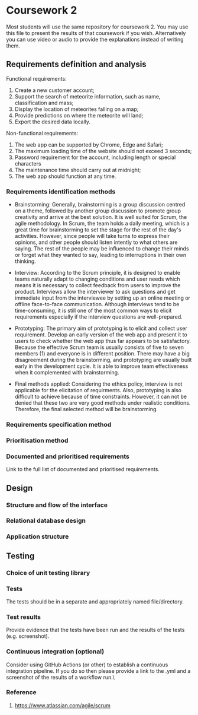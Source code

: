# Coursework 2

 Most students will use the same repository for coursework 2. You may use this file to present the results of that
 coursework if you wish. Alternatively you can use video or audio to provide the explanations instead of writing them.

 ## Requirements definition and analysis
 Functional requirements: 
 1. Create a new customer account;
 2. Support the search of meteorite information, such as name, classification and mass;
 3. Display the location of meteorites falling on a map;
 4. Provide predictions on where the meteorite will land;
 5. Export the desired data locally.

 Non-functional requirements:
 1. The web app can be supported by Chrome, Edge and Safari;
 2. The maximum loading time of the website should not exceed 3 seconds;
 3. Password requirement for the account, including length or special characters
 4. The maintenance time should carry out at midnight;
 5. The web app should function at any time.

 ### Requirements identification methods
 - Brainstorming: Generally, brainstorming is a group discussion centred on a theme, followed by another group discussion 
   to promote group creativity and arrive at the best solution. It is well suited for Scrum, the agile methodology. In Scrum, 
   the team holds a daily meeting, which is a great time for brainstorming to set the stage for the rest of the day's activities.
   However, since people will take turns to express their opinions, and other people should listen intently to what others 
   are saying. The rest of the people may be influenced to change their minds or forget what they wanted to say, leading
   to interruptions in their own thinking.


 - Interview: According to the Scrum principle, it is designed to enable teams naturally adapt to changing conditions and
   user needs which means it is necessary to collect feedback from users to improve the product. Interviews allow the interviewer
   to ask questions and get immediate input from the interviewee by setting up an online meeting or offline face-to-face
   communication. Although interviews tend to be time-consuming, it is still one of the most common ways to elicit requirements
   especially if the interview questions are well-prepared.
   

 - Prototyping: The primary aim of prototyping is to elicit and collect user requirement. Develop an early version of the 
   web app and present it to users to check whether the web app thus far appears to be satisfactory. Because the effective
   Scrum team is usually consists of five to seven members (1) and everyone is in different position. There may have a big
   disagreement during the brainstorming, and prototyping are usually built early in the development cycle. It is able to 
   improve team effectiveness when it complemented with brainstorming.
   

  - Final methods applied: Considering the ethics policy, interview is not applicable for the elicitation of requirments.
    Also, prototyping is also difficult to achieve because of time constraints. However, it can not be denied that these 
    two are very good methods under realistic conditions. Therefore, the final selected method will
    be brainstorming.
 
 ### Requirements specification method
   


 ### Prioritisation method


 ### Documented and prioritised requirements
 Link to the full list of documented and prioritised requirements.


 ## Design
 ### Structure and flow of the interface
 

 ### Relational database design

 ### Application structure


 ## Testing
 ### Choice of unit testing library

 ### Tests
 The tests should be in a separate and appropriately named file/directory.

 ### Test results
 Provide evidence that the tests have been run and the results of the tests (e.g. screenshot).

 ### Continuous integration (optional)
 Consider using GitHub Actions (or other) to establish a continuous integration pipeline. If you do so then please provide a link to the .yml and a screenshot of the results of a workflow run.\
 
 ### Reference
 1. https://www.atlassian.com/agile/scrum